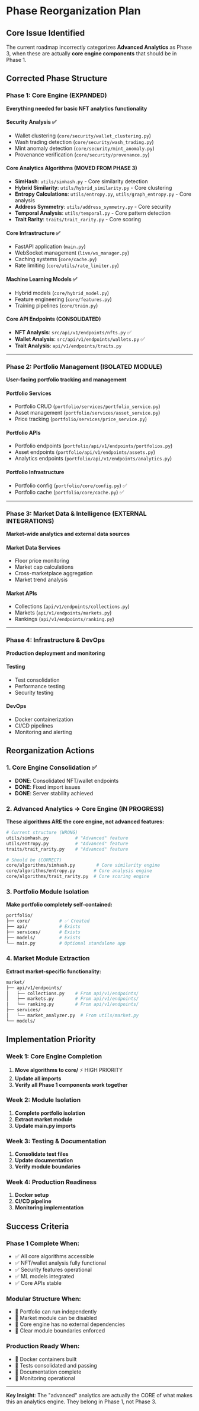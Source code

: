 # Phase Reorganization Plan

## Core Issue Identified

The current roadmap incorrectly categorizes **Advanced Analytics** as Phase 3, when these are actually **core engine components** that should be in Phase 1.

## Corrected Phase Structure

### Phase 1: Core Engine (EXPANDED)
**Everything needed for basic NFT analytics functionality**

#### Security Analysis ✅
- Wallet clustering (`core/security/wallet_clustering.py`)
- Wash trading detection (`core/security/wash_trading.py`)
- Mint anomaly detection (`core/security/mint_anomaly.py`)
- Provenance verification (`core/security/provenance.py`)

#### **Core Analytics Algorithms** (MOVED FROM PHASE 3)
- **SimHash**: `utils/simhash.py` - Core similarity detection
- **Hybrid Similarity**: `utils/hybrid_similarity.py` - Core clustering
- **Entropy Calculations**: `utils/entropy.py`, `utils/graph_entropy.py` - Core analysis
- **Address Symmetry**: `utils/address_symmetry.py` - Core security
- **Temporal Analysis**: `utils/temporal.py` - Core pattern detection
- **Trait Rarity**: `traits/trait_rarity.py` - Core scoring

#### Core Infrastructure ✅
- FastAPI application (`main.py`)
- WebSocket management (`live/ws_manager.py`)
- Caching systems (`core/cache.py`)
- Rate limiting (`core/utils/rate_limiter.py`)

#### Machine Learning Models ✅
- Hybrid models (`core/hybrid_model.py`)
- Feature engineering (`core/features.py`)
- Training pipelines (`core/train.py`)

#### **Core API Endpoints** (CONSOLIDATED)
- **NFT Analysis**: `src/api/v1/endpoints/nfts.py` ✅
- **Wallet Analysis**: `src/api/v1/endpoints/wallets.py` ✅
- **Trait Analysis**: `api/v1/endpoints/traits.py`

---

### Phase 2: Portfolio Management (ISOLATED MODULE)
**User-facing portfolio tracking and management**

#### Portfolio Services
- Portfolio CRUD (`portfolio/services/portfolio_service.py`)
- Asset management (`portfolio/services/asset_service.py`)
- Price tracking (`portfolio/services/price_service.py`)

#### Portfolio APIs
- Portfolio endpoints (`portfolio/api/v1/endpoints/portfolios.py`)
- Asset endpoints (`portfolio/api/v1/endpoints/assets.py`)
- Analytics endpoints (`portfolio/api/v1/endpoints/analytics.py`)

#### Portfolio Infrastructure
- Portfolio config (`portfolio/core/config.py`) ✅
- Portfolio cache (`portfolio/core/cache.py`) ✅

---

### Phase 3: Market Data & Intelligence (EXTERNAL INTEGRATIONS)
**Market-wide analytics and external data sources**

#### Market Data Services
- Floor price monitoring
- Market cap calculations
- Cross-marketplace aggregation
- Market trend analysis

#### Market APIs
- Collections (`api/v1/endpoints/collections.py`)
- Markets (`api/v1/endpoints/markets.py`)
- Rankings (`api/v1/endpoints/ranking.py`)

---

### Phase 4: Infrastructure & DevOps
**Production deployment and monitoring**

#### Testing
- Test consolidation
- Performance testing
- Security testing

#### DevOps
- Docker containerization
- CI/CD pipelines
- Monitoring and alerting

## Reorganization Actions

### 1. Core Engine Consolidation ✅
- **DONE**: Consolidated NFT/wallet endpoints
- **DONE**: Fixed import issues
- **DONE**: Server stability achieved

### 2. Advanced Analytics → Core Engine (IN PROGRESS)
**These algorithms ARE the core engine, not advanced features:**

```bash
# Current structure (WRONG)
utils/simhash.py          # "Advanced" feature
utils/entropy.py          # "Advanced" feature
traits/trait_rarity.py    # "Advanced" feature

# Should be (CORRECT)
core/algorithms/simhash.py        # Core similarity engine
core/algorithms/entropy.py       # Core analysis engine  
core/algorithms/trait_rarity.py  # Core scoring engine
```

### 3. Portfolio Module Isolation
**Make portfolio completely self-contained:**

```bash
portfolio/
├── core/           # ✅ Created
├── api/            # Exists
├── services/       # Exists  
├── models/         # Exists
└── main.py         # Optional standalone app
```

### 4. Market Module Extraction
**Extract market-specific functionality:**

```bash
market/
├── api/v1/endpoints/
│   ├── collections.py    # From api/v1/endpoints/
│   ├── markets.py        # From api/v1/endpoints/
│   └── ranking.py        # From api/v1/endpoints/
├── services/
│   └── market_analyzer.py  # From utils/market.py
└── models/
```

## Implementation Priority

### Week 1: Core Engine Completion
1. **Move algorithms to core/** ⚡ HIGH PRIORITY
2. **Update all imports** 
3. **Verify all Phase 1 components work together**

### Week 2: Module Isolation  
1. **Complete portfolio isolation**
2. **Extract market module**
3. **Update main.py imports**

### Week 3: Testing & Documentation
1. **Consolidate test files**
2. **Update documentation**
3. **Verify module boundaries**

### Week 4: Production Readiness
1. **Docker setup**
2. **CI/CD pipeline**
3. **Monitoring implementation**

## Success Criteria

### Phase 1 Complete When:
- ✅ All core algorithms accessible
- ✅ NFT/wallet analysis fully functional
- ✅ Security features operational
- ✅ ML models integrated
- ✅ Core APIs stable

### Modular Structure When:
- 🎯 Portfolio can run independently
- 🎯 Market module can be disabled
- 🎯 Core engine has no external dependencies
- 🎯 Clear module boundaries enforced

### Production Ready When:
- 🎯 Docker containers built
- 🎯 Tests consolidated and passing
- 🎯 Documentation complete
- 🎯 Monitoring operational

---

**Key Insight**: The "advanced" analytics are actually the CORE of what makes this an analytics engine. They belong in Phase 1, not Phase 3.

